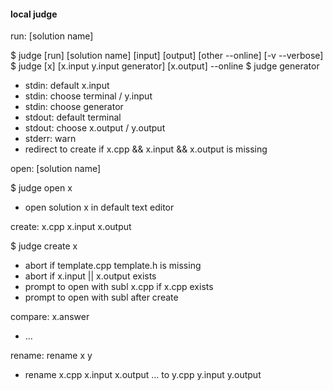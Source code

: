 #### local judge



run: [solution name]

$ judge [run] [solution name] [input] [output] [other --online] [-v --verbose]
$ judge [x] [x.input y.input generator] [x.output] --online
$ judge generator

* stdin: default x.input
* stdin: choose terminal / y.input
* stdin: choose generator
* stdout: default terminal
* stdout: choose x.output / y.output
* stderr: warn
* redirect to create if x.cpp && x.input && x.output is missing



open: [solution name]

$ judge open x

* open solution x in default text editor



create: x.cpp x.input x.output

$ judge create x

* abort if template.cpp template.h is missing
* abort if x.input || x.output exists
* prompt to open with subl x.cpp if x.cpp exists
* prompt to open with subl after create



compare: x.answer

* ...

rename: rename x y

* rename x.cpp x.input x.output ... to y.cpp y.input y.output

